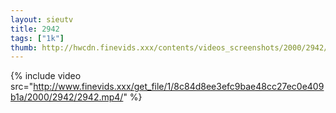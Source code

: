 ```yaml
--- 
layout: sieutv
title: 2942
tags: ["1k"]
thumb: http://hwcdn.finevids.xxx/contents/videos_screenshots/2000/2942/preview.mp4.jpg
---
```

{% include video src="http://www.finevids.xxx/get_file/1/8c84d8ee3efc9bae48cc27ec0e409b1a/2000/2942/2942.mp4/" %} 
